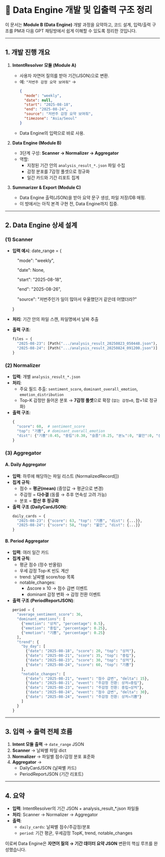 # 📘 Data Engine 개발 및 입출력 구조 정리

이 문서는 **Module B (Data Engine)** 개발 과정을 요약하고, 코드 설계, 입력/출력 구조를 PM과 다음 GPT 채팅방에서 쉽게 이해할 수 있도록 정리한 것입니다.

---

## 1. 개발 진행 개요

1. **IntentResolver 모듈 (Module A)**

   - 사용자 자연어 질의를 받아 기간(JSON)으로 변환.
   - 예: `"저번주 감정 요약 보여줘"` →
     ```json
     {
       "mode": "weekly",
       "date": null,
       "start": "2025-08-18",
       "end": "2025-08-24",
       "source": "저번주 감정 요약 보여줘",
       "timezone": "Asia/Seoul"
     }
     ```
   - Data Engine의 입력으로 바로 사용.

2. **Data Engine (Module B)**

   - 3단계 구성: **Scanner → Normalizer → Aggregator**
   - 역할:
     - 지정된 기간 안의 `analysis_result_*.json` 파일 수집
     - 감정 분포를 7감정 풀셋으로 정규화
     - 일간 카드와 기간 리포트 집계

3. **Summarizer & Export (Module C)**

   - Data Engine 출력(JSON)을 받아 요약 문구 생성, 파일 저장/DB 매핑.
   - 이 방에서는 아직 본격 구현 전, Data Engine까지 집중.

---

## 2. Data Engine 상세 설계

### (1) Scanner

- **입력 예시**: date\_range = {

      "mode": "weekly",

      "date": None,

      "start": "2025-08-18",

      "end": "2025-08-26",

      "source": "저번주인가 일이 많아서 우울했던거 같은데 어땠더라?"

  }
- **처리**: 기간 안의 파일 스캔, 파일명에서 날짜 추출
- **출력 구조**:
  ```python
  files = {
    "2025-08-23": [Path(".../analysis_result_20250823_050448.json"), ...],
    "2025-08-24": [Path(".../analysis_result_20250824_091200.json")]
  }
  ```

### (2) Normalizer

- **입력**: 개별 `analysis_result_*.json`
- **처리**:
  - 주요 필드 추출: `sentiment_score`, `dominant_overall_emotion`, `emotion_distribution`
  - Top-K 감정만 들어온 분포 → **7감정 풀셋**으로 확장 (`없는 감정=0`, 합=1로 정규화)
- **출력 구조**:
  ```python
  {
    "score": 60,  # sentiment_score
    "top": "기쁨", # dominant_overall_emotion
    "dist": {"기쁨":0.45, "중립":0.30, "슬픔":0.25, "분노":0, "불안":0, "상처":0, "당황":0}
  }
  ```

### (3) Aggregator

#### A. Daily Aggregator

- **입력**: 하루에 해당하는 파일 리스트 (NormalizedRecord[])
- **집계 규칙**:
  - 점수 = **평균(mean)** (중앙값 → 평균으로 변경)
  - 주감정 = **다수결** (동률 → 추후 연속성 고려 가능)
  - 분포 = **합산 후 정규화**
- **출력 구조 (DailyCardJSON)**:
  ```python
  daily_cards = {
    "2025-08-23": {"score": 63, "top": "기쁨", "dist": {...}},
    "2025-08-24": {"score": 58, "top": "불안", "dist": {...}}
  }
  ```

#### B. Period Aggregator

- **입력**: 여러 일간 카드
- **집계 규칙**:
  - 평균 점수 (정수 반올림)
  - 우세 감정 Top-K 빈도 계산
  - trend: 날짜별 score/top 목록
  - notable\_changes:
    - Δscore ≥ 10 → 점수 급변 이벤트
    - dominant 감정 변화 → 감정 전환 이벤트
- **출력 구조 (PeriodReportJSON)**:
  ```python
  period = {
    "average_sentiment_score": 36,
    "dominant_emotions": [
      {"emotion": "상처", "percentage": 0.5},
      {"emotion": "중립", "percentage": 0.25},
      {"emotion": "기쁨", "percentage": 0.25}
    ],
    "trend": {
      "by_day": [
        {"date": "2025-08-18", "score": 20, "top": "상처"},
        {"date": "2025-08-21", "score": 35, "top": "중립"},
        {"date": "2025-08-23", "score": 30, "top": "상처"},
        {"date": "2025-08-24", "score": 60, "top": "기쁨"}
      ],
      "notable_changes": [
        {"date": "2025-08-21", "event": "점수 급변", "delta": 15},
        {"date": "2025-08-21", "event": "주감정 전환: 상처→중립"},
        {"date": "2025-08-23", "event": "주감정 전환: 중립→상처"},
        {"date": "2025-08-24", "event": "점수 급변", "delta": 30},
        {"date": "2025-08-24", "event": "주감정 전환: 상처→기쁨"}
      ]
    }
  }
  ```

---

## 3. 입력 → 출력 전체 흐름

1. **Intent 모듈 출력** → `date_range` JSON
2. **Scanner** → 날짜별 파일 dict
3. **Normalizer** → 파일별 점수/감정 분포 표준화
4. **Aggregator** →
   - DailyCardJSON (날짜별 카드)
   - PeriodReportJSON (기간 리포트)

---

## 4. 요약

- **입력**: IntentResolver의 기간 JSON + analysis\_result\_\*.json 파일들
- **처리**: Scanner → Normalizer → Aggregator
- **출력**:
  - `daily_cards`: 날짜별 점수/주감정/분포
  - `period`: 기간 평균, 우세감정 TopK, trend, notable\_changes

이로써 Data Engine은 **자연어 질의 → 기간 데이터 요약 JSON** 변환의 핵심 루프를 완성했습니다.

